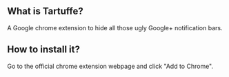 ## What is Tartuffe?
A Google chrome extension to hide all those ugly Google+ notification bars.

## How to install it?

Go to the official chrome extension webpage  and click "Add to Chrome".
